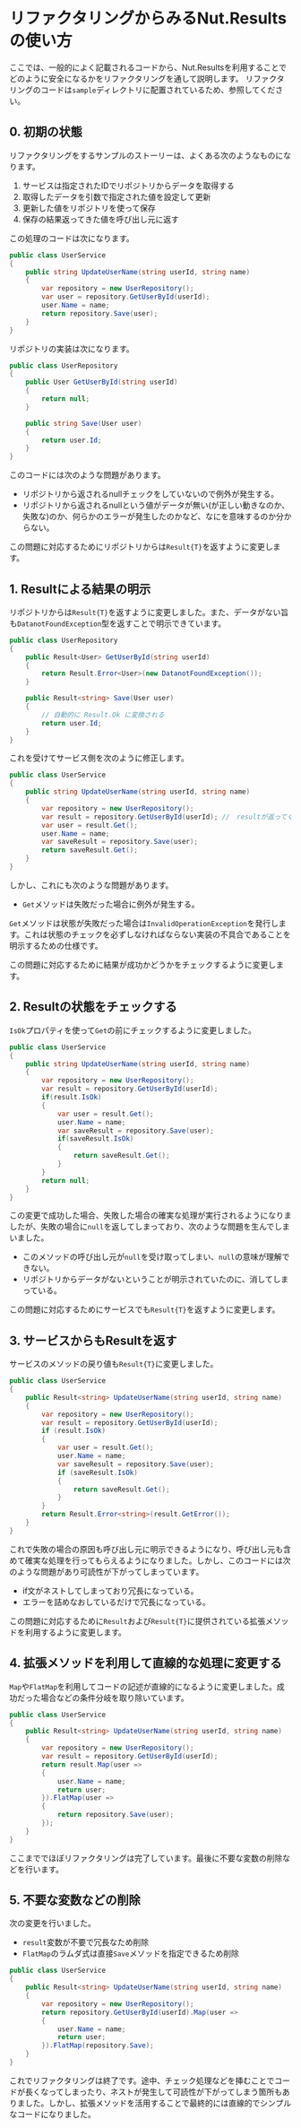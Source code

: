 # リファクタリングからみるNut.Resultsの使い方

ここでは、一般的によく記載されるコードから、Nut.Resultsを利用することでどのように安全になるかをリファクタリングを通して説明します。
リファクタリングのコードは`sample`ディレクトリに配置されているため、参照してください。

## 0. 初期の状態

リファクタリングをするサンプルのストーリーは、よくある次のようなものになります。

1. サービスは指定されたIDでリポジトリからデータを取得する
2. 取得したデータを引数で指定された値を設定して更新
3. 更新した値をリポジトリを使って保存
4. 保存の結果返ってきた値を呼び出し元に返す

この処理のコードは次になります。

```cs
public class UserService
{
    public string UpdateUserName(string userId, string name)
    {
        var repository = new UserRepository();
        var user = repository.GetUserById(userId);
        user.Name = name;
        return repository.Save(user);
    }
}
```

リポジトリの実装は次になります。

```cs
public class UserRepository
{
    public User GetUserById(string userId)
    {
        return null;
    }

    public string Save(User user)
    {
        return user.Id;
    }
}
```

このコードには次のような問題があります。

- リポジトリから返されるnullチェックをしていないので例外が発生する。
- リポジトリから返されるnullという値がデータが無い(が正しい動きなのか、失敗な)のか、何らかのエラーが発生したのかなど、なにを意味するのか分からない。

この問題に対応するためにリポジトリからは`Result{T}`を返すように変更します。

## 1. Resultによる結果の明示

リポジトリからは`Result{T}`を返すように変更しました。また、データがない旨も`DatanotFoundException`型を返すことで明示できています。

```cs
public class UserRepository
{
    public Result<User> GetUserById(string userId)
    {
        return Result.Error<User>(new DatanotFoundException());
    }

    public Result<string> Save(User user)
    {
        // 自動的に Result.Ok に変換される
        return user.Id;
    }
}
```

これを受けてサービス側を次のように修正します。

```cs
public class UserService
{
    public string UpdateUserName(string userId, string name)
    {
        var repository = new UserRepository();
        var result = repository.GetUserById(userId); //　resultが返ってくる
        var user = result.Get();
        user.Name = name;
        var saveResult = repository.Save(user);
        return saveResult.Get();
    }
}
```

しかし、これにも次のような問題があります。

- `Get`メソッドは失敗だった場合に例外が発生する。

`Get`メソッドは状態が失敗だった場合は`InvalidOperationException`を発行します。これは状態のチェックを必ずしなければならない実装の不具合であることを明示するための仕様です。

この問題に対応するために結果が成功かどうかをチェックするように変更します。

## 2. Resultの状態をチェックする

`IsOk`プロパティを使って`Get`の前にチェックするように変更しました。

```cs
public class UserService
{
    public string UpdateUserName(string userId, string name)
    {
        var repository = new UserRepository();
        var result = repository.GetUserById(userId);
        if(result.IsOk)
        {
            var user = result.Get();
            user.Name = name;
            var saveResult = repository.Save(user);
            if(saveResult.IsOk)
            {
                return saveResult.Get();
            }
        }
        return null;
    }
}
```

この変更で成功した場合、失敗した場合の確実な処理が実行されるようになりましたが、失敗の場合に`null`を返してしまっており、次のような問題を生んでしまいました。

- このメソッドの呼び出し元が`null`を受け取ってしまい、`null`の意味が理解できない。
- リポジトリからデータがないということが明示されていたのに、消してしまっている。

この問題に対応するためにサービスでも`Result{T}`を返すように変更します。

## 3. サービスからもResultを返す

サービスのメソッドの戻り値も`Result{T}`に変更しました。

```cs
public class UserService
{
    public Result<string> UpdateUserName(string userId, string name)
    {
        var repository = new UserRepository();
        var result = repository.GetUserById(userId);
        if (result.IsOk)
        {
            var user = result.Get();
            user.Name = name;
            var saveResult = repository.Save(user);
            if (saveResult.IsOk)
            {
                return saveResult.Get();
            }
        }
        return Result.Error<string>(result.GetError());
    }
}
```

これで失敗の場合の原因も呼び出し元に明示できるようになり、呼び出し元も含めて確実な処理を行ってもらえるようになりました。しかし、このコードには次のような問題があり可読性が下がってしまっています。

- if文がネストしてしまっており冗長になっている。
- エラーを詰めなおしているだけで冗長になっている。

この問題に対応するために`Result`および`Result{T}`に提供されている拡張メソッドを利用するように変更します。

## 4. 拡張メソッドを利用して直線的な処理に変更する

`Map`や`FlatMap`を利用してコードの記述が直線的になるように変更しました。成功だった場合などの条件分岐を取り除いています。

```cs
public class UserService
{
    public Result<string> UpdateUserName(string userId, string name)
    {
        var repository = new UserRepository();
        var result = repository.GetUserById(userId);
        return result.Map(user =>
        {
            user.Name = name;
            return user;
        }).FlatMap(user =>
        {
            return repository.Save(user);
        });
    }
}
```

ここまででほぼリファクタリングは完了しています。最後に不要な変数の削除などを行います。

## 5. 不要な変数などの削除

次の変更を行いました。

- `result`変数が不要で冗長なため削除
- `FlatMap`のラムダ式は直接`Save`メソッドを指定できるため削除

```cs
public class UserService
{
    public Result<string> UpdateUserName(string userId, string name)
    {
        var repository = new UserRepository();
        return repository.GetUserById(userId).Map(user =>
        {
            user.Name = name;
            return user;
        }).FlatMap(repository.Save);
    }
}
```

これでリファクタリングは終了です。途中、チェック処理などを挿むことでコードが長くなってしまったり、ネストが発生して可読性が下がってしまう箇所もありました。しかし、拡張メソッドを活用することで最終的には直線的でシンプルなコードになりました。
